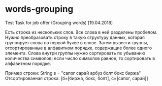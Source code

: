 # words-grouping
Test Task for job offer (Grouping words) [19.04.2018]

Есть строка из нескольких слов. Все слова в ней разделены пробелом.
Нужно преобразовать строку в такую структуру данных, которая группирует слова по первой букве в слове.
Затем вывести группы, отсортированные в алфавитном порядке, содержащие более одного элемента.
Слова внутри группы нужно сортировать по убыванию количества символов; если число символов равное, то сортировать в алфавитном порядке.

Пример строки: String s = "сапог сарай арбуз болт бокс биржа"
Отсортированная строка: [б=[биржа, бокс, болт], c=[caпог, сарай]]
